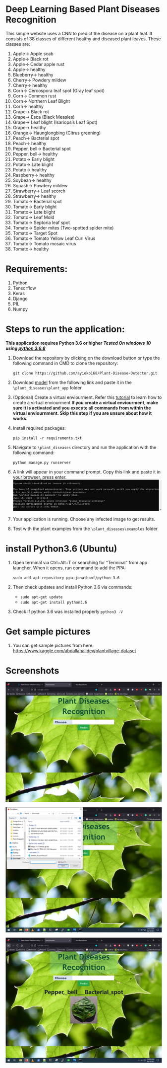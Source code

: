 # Deep Learning Based Plant Diseases Recognition
  This simple website uses a CNN to predict the disease on a plant leaf. It consists of 38 classes of 
  different healthy and diseased plant leaves. These classes are:
  
  01. Apple-> Apple scab
  02. Apple-> Black rot
  03. Apple-> Cedar apple rust
  04. Apple-> healthy
  05. Blueberry-> healthy
  06. Cherry-> Powdery mildew
  07. Cherry-> healthy
  08. Corn-> Cercospora leaf spot (Gray leaf spot)
  09. Corn-> Common rust
  10. Corn-> Northern Leaf Blight
  11. Corn-> healthy
  12. Grape-> Black rot
  13. Grape-> Esca (Black Measles)
  14. Grape-> Leaf blight (Isariopsis Leaf Spot)
  15. Grape-> healthy
  16. Orange-> Haunglongbing (Citrus greening)
  17. Peach-> Bacterial spot
  18. Peach-> healthy
  19. Pepper, bell-> Bacterial spot
  20. Pepper, bell-> healthy
  21. Potato-> Early blight
  22. Potato-> Late blight
  23. Potato-> healthy
  24. Raspberry-> healthy
  25. Soybean-> healthy
  26. Squash-> Powdery mildew
  27. Strawberry-> Leaf scorch
  28. Strawberry-> healthy
  29. Tomato-> Bacterial spot
  30. Tomato-> Early blight
  31. Tomato-> Late blight
  32. Tomato-> Leaf Mold
  33. Tomato-> Septoria leaf spot
  34. Tomato-> Spider mites (Two-spotted spider mite)
  35. Tomato-> Target Spot
  36. Tomato-> Tomato Yellow Leaf Curl Virus
  37. Tomato-> Tomato mosaic virus
  38. Tomato-> healthy

# Requirements:
  01. Python
  02. Tensorflow
  03. Keras
  04. Django
  05. PIL
  06. Numpy
  
# Steps to run the application:
**This application requires Python 3.6 or higher**
***Tested On windows 10 using [python 3.6.8](https://www.python.org/ftp/python/3.6.8/python-3.6.8-amd64.exe)***

  01. Download the repository by clicking on the download button or type the following command in CMD to clone the repository:
      
      `git clone https://github.com/ayieko168/Plant-Disease-Detector.git`

  02. Download [model](https://drive.google.com/file/d/1FZXraDDPqbRTX-QeiQclfojgtoLddxQ_/view) from the following link and paste it in the `\plant_diseases\plant_app` folder

  03. (Optional) Create a virtual enviourment. Refer this [tutorial](https://www.youtube.com/watch?v=APOPm01BVrk) to learn how to create a virtual enviourment
    **If you create a virtual enviourment, make sure it is activated and you execute all commands from within the virtual enviournment. Skip this step if you are unsure about how it works.**

  04. Install required packages:
      
      `pip install -r requirements.txt`

  05. Navigate to `\plant_diseases` directory and run the application with the following command:
      
      `python manage.py runserver`

  06. A link will appear in your command prompt. Copy this link and paste it in your browser, press enter.
    ![](screenshots/runserver_link.JPG "Copy this address")

  07. Your application is running. Choose any infected image to get results.
   
  08. Test with the plant examples from the `\plant_diseases\examples` folder


# install Python3.6 (Ubuntu)
    
  01. Open terminal via Ctrl+Alt+T or searching for “Terminal” from app launcher. When it opens, run command to add the PPA:
    
        ``sudo add-apt-repository ppa:jonathonf/python-3.6``

  02. Then check updates and install Python 3.6 via commands:

        - `sudo apt-get update`
        - `sudo apt-get install python3.6`
    
  3. Check if python 3.6 was installed properly
        `python3 -V`

# Get sample pictures

  01. You can get sample pictures from here: https://www.kaggle.com/abdallahalidev/plantvillage-dataset
    
# Screenshots
  
  ![](screenshots/home.png "Home Page")

  ![](screenshots/choose_img.png "Choose Image")

  ![](screenshots/Output_img.png "Output of running manage.py")



